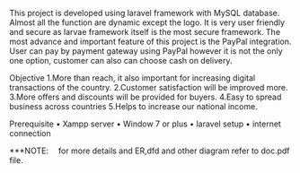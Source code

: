 This project is  developed using laravel framework with MySQL database. Almost all the function are dynamic except the logo. It is very user friendly and secure as larvae framework itself is the most secure framework. The most advance and important feature of this project is the PayPal integration. User can pay by payment gateway using PayPal however it is not the only one option, customer can also can choose cash on delivery. 

Objective 
	1.More than reach, it also important for increasing digital transactions of the country.
	2.Customer satisfaction will be improved more.
	3.More offers and discounts will be provided for buyers.
	4.Easy to spread business across countries
	5.Helps to increase our national income.


Prerequisite 
•	Xampp server
•	Window 7 or plus
•	laravel setup
•	internet connection 

***NOTE:  for more details and ER,dfd and other diagram refer to doc.pdf file. 
